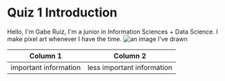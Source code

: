 # Quiz 1 Introduction

Hello, I'm Gabe Ruiz, I'm a junior in Information Sciences + Data Science. I make pixel art whenever I have the time.
![an image I've drawn](https://github.com/user-attachments/assets/5bb0e10a-37cd-4f9d-a1de-723680e2aef7)

|Column 1|Column 2|
|---|---|
|important information|less important information|
